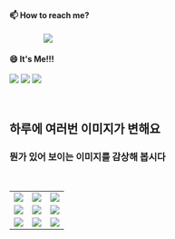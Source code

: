 #### 📫 How to reach me?
<a href="mailto:thquddnr123@gmail.com">
    <img 
        src="https://img.shields.io/badge/Gmail-d14836?style=flat-square&logo=Gmail&logoColor=white&link=mailto:thquddnr123@gmail.com"
        style="height : auto; margin-left : 60px; margin-right : 60px;"/>
</a>

#### 😄 It's Me!!!

<a href="https://cybecho.notion.site/SBU-s-Archives-854ccd3338c2456a867956f26143998a" target="_blank"><img src="https://img.shields.io/badge/Portfolio-303030?style=for-the-badge&logo=Notion&logoColor=white"/></a>
<a href="https://www.instagram.com/junk_warrior_vintage/" target="_blank"><img src="https://img.shields.io/badge/@junk_warrir_vintage-E4405F?style=for-the-badge&logo=Instagram&logoColor=white"/></a>
<a href="https://www.behance.net/thquddnr125654" target="_blank"><img src="https://img.shields.io/badge/Behance-1769FF?style=for-the-badge&logo=Behance&logoColor=white"/></a>

</br>

## 하루에 여러번 이미지가 변해요
### 뭔가 있어 보이는 이미지를 감상해 봅시다

<!--
마크업 바로보기 사이트
https://dillinger.io/ 
-->
 <br/> <table>
<tr>
<td><img src='https://www.random-art.org/img/large/416701.jpg'></td>
<td><img src='https://www.random-art.org/img/large/416748.jpg'></td>
<td><img src='https://www.random-art.org/img/large/417258.jpg'></td>
</tr>
<tr>
<td><img src='https://www.random-art.org/img/large/416811.jpg'></td>
<td><img src='https://www.random-art.org/img/large/417086.jpg'></td>
<td><img src='https://www.random-art.org/img/large/416579.jpg'></td>
</tr>
<tr>
<td><img src='https://www.random-art.org/img/large/416069.jpg'></td>
<td><img src='https://www.random-art.org/img/large/416456.jpg'></td>
<td><img src='https://www.random-art.org/img/large/415507.jpg'></td>
</tr>
</table>
